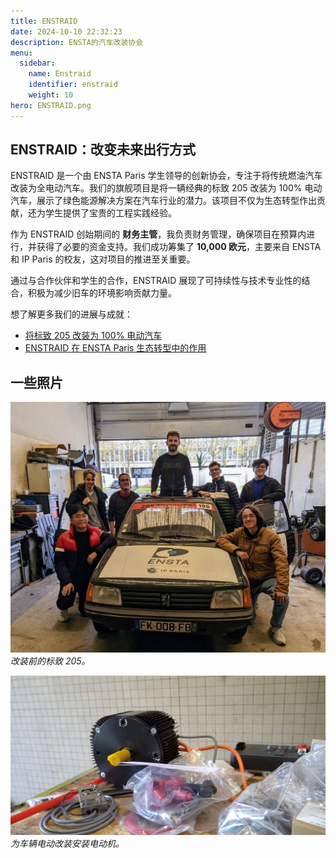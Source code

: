 ```yaml
---
title: ENSTRAID
date: 2024-10-10 22:32:23
description: ENSTA的汽车改装协会
menu:
  sidebar:
    name: Enstraid
    identifier: enstraid
    weight: 10
hero: ENSTRAID.png
---
```


## ENSTRAID：改变未来出行方式

ENSTRAID 是一个由 ENSTA Paris 学生领导的创新协会，专注于将传统燃油汽车改装为全电动汽车。我们的旗舰项目是将一辆经典的标致 205 改装为 100% 电动汽车，展示了绿色能源解决方案在汽车行业的潜力。该项目不仅为生态转型作出贡献，还为学生提供了宝贵的工程实践经验。

作为 ENSTRAID 创始期间的 **财务主管**，我负责财务管理，确保项目在预算内进行，并获得了必要的资金支持。我们成功筹集了 **10,000 欧元**，主要来自 ENSTA 和 IP Paris 的校友，这对项目的推进至关重要。

通过与合作伙伴和学生的合作，ENSTRAID 展现了可持续性与技术专业性的结合，积极为减少旧车的环境影响贡献力量。

想了解更多我们的进展与成就：
- [将标致 205 改装为 100% 电动汽车](https://www.ensta.org/fr/news/retrofit-transformer-une-peugeot-205-thermique-en-vehicule-100-electrique-537)
- [ENSTRAID 在 ENSTA Paris 生态转型中的作用](https://www.ensta-paris.fr/fr/enstraid-transition-ecologique-sur-bonne-voie)

## 一些照片

![改装前的标致 205](peugeot205.jpg)
*改装前的标致 205。*

![ENSTA 学生参与项目](motor.jpg)
*为车辆电动改装安装电动机。*
